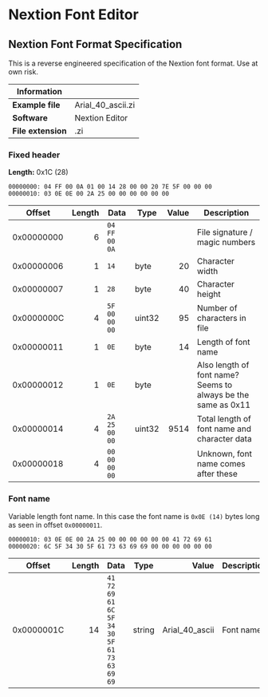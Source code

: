 # Nextion Font Editor


## Nextion Font Format Specification
This is a reverse engineered specification of the Nextion font format. Use at own risk.

|Information            |                       |
|-----------------------|-----------------------|
| **Example file**      | Arial_40_ascii.zi     |
| **Software**          | Nextion Editor        |
| **File extension**    | .zi                   |


### Fixed header

**Length:** 0x1C (28)

```
00000000: 04 FF 00 0A 01 00 14 28 00 00 20 7E 5F 00 00 00
00000010: 03 0E 0E 00 2A 25 00 00 00 00 00 00
```

| Offset     | Length | Data                                             | Type   | Value               | Description                                                      |
|------------|-------:|--------------------------------------------------|--------|--------------------:|------------------------------------------------------------------|
| 0x00000000 | 6      | `04 FF 00 0A`                                    |        |                     | File signature / magic numbers                                   |
| 0x00000006 | 1      | `14`                                             | byte   | 20                  | Character width                                                  |
| 0x00000007 | 1      | `28`                                             | byte   | 40                  | Character height                                                 |
| 0x0000000C | 4      | `5F 00 00 00`                                    | uint32 | 95                  | Number of characters in file                                     |
| 0x00000011 | 1      | `0E`                                             | byte   | 14                  | Length of font name                                              |
| 0x00000012 | 1      | `0E`                                             | byte   |                     | Also length of font name? Seems to always be the same as 0x11    |
| 0x00000014 | 4      | `2A 25 00 00`                                    | uint32 | 9514                | Total length of font name and character data                     |
| 0x00000018 | 4      | `00 00 00 00`                                    |        |                     | Unknown, font name comes after these                             |

### Font name
Variable length font name. In this case the font name is `0x0E (14)` bytes long as seen in offset `0x00000011`.

```
00000010: 03 0E 0E 00 2A 25 00 00 00 00 00 00 41 72 69 61
00000020: 6C 5F 34 30 5F 61 73 63 69 69 00 00 00 00 00 00
```

| Offset     | Length | Data                                             | Type   | Value               | Description                                                      |
|------------|-------:|--------------------------------------------------|--------|--------------------:|------------------------------------------------------------------|
| 0x0000001C | 14     | `41 72 69 61 6C 5F 34 30 5F 61 73 63 69 69`      | string | Arial_40_ascii      | Font name                                                        |
